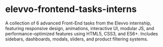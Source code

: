 # elevvo-frontend-tasks-interns
A collection of 6 advanced Front-End tasks from the Elevvo internship, featuring responsive design, animations, interactive UI, modular JS, and performance-optimized features using HTML5, CSS3, and ES6+. Includes sidebars, dashboards, modals, sliders, and product filtering systems.
